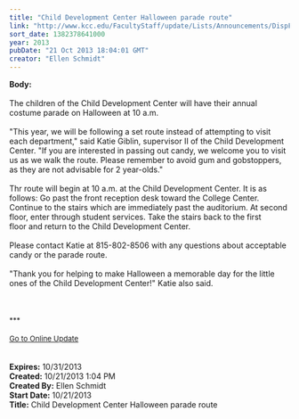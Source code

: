 ```yaml
---
title: "Child Development Center Halloween parade route"
link: "http://www.kcc.edu/FacultyStaff/update/Lists/Announcements/DispForm.aspx?ID=1292"
sort_date: 1382378641000
year: 2013
pubDate: "21 Oct 2013 18:04:01 GMT"
creator: "Ellen Schmidt"
---
```


<div><b>Body:</b> <div class="ExternalClassFADDA542124F4217BBAB886D65C98C8F"><div><br />The children of the Child Development Center will have their annual costume parade on Halloween at 10 a.m.</div>
<div> </div>
<div>&quot;This year, we will be following a set route instead of attempting to visit each department,&quot; said Katie Giblin, supervisor II of the Child Development Center. &quot;If you are interested in passing out candy, we welcome you to visit us as we walk the route. Please remember to avoid gum and gobstoppers, as they are not advisable for 2 year-olds.&quot; </div>
<div> </div>
<div>Thr route will begin at 10 a.m. at the Child Development Center. It is as follows: Go past the front reception desk toward the College Center. Continue to the stairs which are immediately past the auditorium. At second floor, enter through student services. Take the stairs back to the first floor and return to the Child Development Center.  </div>
<div> </div>
<div>Please contact Katie at 815-802-8506 with any questions about acceptable candy or the parade route. </div>
<div> </div>
<div>&quot;Thank you for helping to make Halloween a memorable day for the little ones of the Child Development Center!&quot; Katie also said.<br /></div>
<div> </div>
<div> </div>
<div>
<div></div>
<div>
<div><font size="2"><br /></font></div>
<div><font size="2"></font></div>
<div><font size="2"></font></div>
<div>
<div><font size="2">***</font></div>
<div><font size="2"></font> </div>
<div><font size="2"></font></div>
<div><font size="2"></font></div>
<div><font size="2"></font></div>
<div><a href="/FacultyStaff/update/Pages/dailyupdate.aspx"><font size="2">Go to Online Update</font></a></div>
<div><font size="2"></font></div>
<div><font size="2"></font></div><br /></div>
<div> </div></div></div></div></div>
<div><b>Expires:</b> 10/31/2013</div>
<div><b>Created:</b> 10/21/2013 1:04 PM</div>
<div><b>Created By:</b> Ellen Schmidt</div>
<div><b>Start Date:</b> 10/21/2013</div>
<div><b>Title:</b> Child Development Center Halloween parade route</div>
